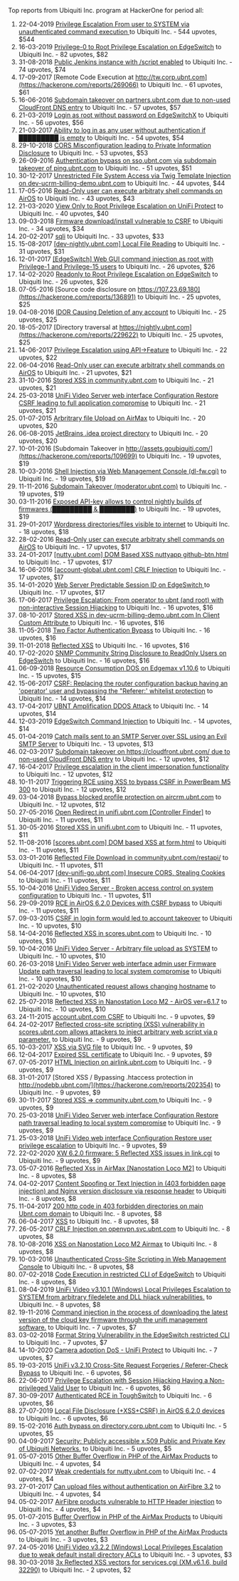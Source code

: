 Top reports from Ubiquiti Inc. program at HackerOne for period all:

1. 22-04-2019 [Privilege Escalation From user to SYSTEM via unauthenticated command execution ](https://hackerone.com/reports/544928) to Ubiquiti Inc. - 544 upvotes, $544
2. 16-03-2019 [Privilege-0 to Root Privilege Escalation on EdgeSwitch](https://hackerone.com/reports/511025) to Ubiquiti Inc. - 82 upvotes, $82
3. 31-08-2018 [Public Jenkins instance with /script enabled](https://hackerone.com/reports/403402) to Ubiquiti Inc. - 74 upvotes, $74
4. 17-09-2017 [Remote Code Execution at http://tw.corp.ubnt.com](https://hackerone.com/reports/269066) to Ubiquiti Inc. - 61 upvotes, $61
5. 16-06-2016 [Subdomain takeover on partners.ubnt.com due to non-used CloudFront DNS entry](https://hackerone.com/reports/145224) to Ubiquiti Inc. - 57 upvotes, $57
6. 21-03-2019 [Login as root without password on EdgeSwitchX](https://hackerone.com/reports/512958) to Ubiquiti Inc. - 56 upvotes, $56
7. 21-03-2017 [Ability to log in as any user without authentication if █████████ is empty](https://hackerone.com/reports/215053) to Ubiquiti Inc. - 54 upvotes, $54
8. 29-10-2018 [CORS Misconfiguration leading to Private Information Disclosure](https://hackerone.com/reports/430249) to Ubiquiti Inc. - 53 upvotes, $53
9. 26-09-2016 [Authentication bypass on sso.ubnt.com via subdomain takeover of ping.ubnt.com](https://hackerone.com/reports/172137) to Ubiquiti Inc. - 51 upvotes, $51
10. 30-12-2017 [Unrestricted File System Access via Twig Template Injection on dev-ucrm-billing-demo.ubnt.com](https://hackerone.com/reports/301406) to Ubiquiti Inc. - 44 upvotes, $44
11. 17-05-2016 [Read-Only user can execute arbitraty shell commands on AirOS](https://hackerone.com/reports/139398) to Ubiquiti Inc. - 43 upvotes, $43
12. 21-03-2020 [View Only to Root Privilege Escalation on UniFi Protect](https://hackerone.com/reports/825764) to Ubiquiti Inc. - 40 upvotes, $40
13. 09-03-2018 [Firmware download/install vulnerable to CSRF](https://hackerone.com/reports/323852) to Ubiquiti Inc. - 34 upvotes, $34
14. 20-02-2017 [sqli](https://hackerone.com/reports/207695) to Ubiquiti Inc. - 33 upvotes, $33
15. 15-08-2017 [[dev-nightly.ubnt.com] Local File Reading](https://hackerone.com/reports/260420) to Ubiquiti Inc. - 31 upvotes, $31
16. 12-01-2017 [[EdgeSwitch] Web GUI command injection as root with Privilege-1 and Privilege-15 users](https://hackerone.com/reports/197958) to Ubiquiti Inc. - 26 upvotes, $26
17. 14-02-2020 [Readonly to Root Privilege Escalation on EdgeSwitch](https://hackerone.com/reports/796414) to Ubiquiti Inc. - 26 upvotes, $26
18. 07-05-2016 [Source code disclosure on https://107.23.69.180](https://hackerone.com/reports/136891) to Ubiquiti Inc. - 25 upvotes, $25
19. 04-08-2016 [IDOR Causing Deletion of any account](https://hackerone.com/reports/156537) to Ubiquiti Inc. - 25 upvotes, $25
20. 18-05-2017 [Directory traversal at https://nightly.ubnt.com](https://hackerone.com/reports/229622) to Ubiquiti Inc. - 25 upvotes, $25
21. 14-06-2017 [Privilege Escalation using API-\>Feature](https://hackerone.com/reports/239719) to Ubiquiti Inc. - 22 upvotes, $22
22. 06-04-2016 [Read-Only user can execute arbitraty shell commands on AirOS](https://hackerone.com/reports/128750) to Ubiquiti Inc. - 21 upvotes, $21
23. 31-10-2016 [Stored XSS in community.ubnt.com](https://hackerone.com/reports/179164) to Ubiquiti Inc. - 21 upvotes, $21
24. 25-03-2018 [UniFi Video Server web interface Configuration Restore CSRF leading to full application compromise](https://hackerone.com/reports/329749) to Ubiquiti Inc. - 21 upvotes, $21
25. 01-07-2015 [Arbritrary file Upload on AirMax](https://hackerone.com/reports/73480) to Ubiquiti Inc. - 20 upvotes, $20
26. 06-08-2015 [JetBrains .idea project directory](https://hackerone.com/reports/80990) to Ubiquiti Inc. - 20 upvotes, $20
27. 10-01-2016 [Subdomain Takeover in http://assets.goubiquiti.com/](https://hackerone.com/reports/109699) to Ubiquiti Inc. - 19 upvotes, $19
28. 10-03-2016 [Shell Injection via Web Management Console (dl-fw.cgi)](https://hackerone.com/reports/121940) to Ubiquiti Inc. - 19 upvotes, $19
29. 11-11-2016 [Subdomain Takeover (moderator.ubnt.com)](https://hackerone.com/reports/181665) to Ubiquiti Inc. - 19 upvotes, $19
30. 03-11-2016 [Exposed API-key allows to control nightly builds of firmwares (█████████ & ████████)](https://hackerone.com/reports/179986) to Ubiquiti Inc. - 19 upvotes, $19
31. 29-01-2017 [Wordpress directories/files visible to internet](https://hackerone.com/reports/201984) to Ubiquiti Inc. - 18 upvotes, $18
32. 28-02-2016 [Read-Only user can execute arbitraty shell commands on AirOS](https://hackerone.com/reports/119317) to Ubiquiti Inc. - 17 upvotes, $17
33. 24-01-2017 [[nutty.ubnt.com] DOM Based XSS nuttyapp github-btn.html](https://hackerone.com/reports/200753) to Ubiquiti Inc. - 17 upvotes, $17
34. 16-06-2016 [[account-global.ubnt.com] CRLF Injection](https://hackerone.com/reports/145128) to Ubiquiti Inc. - 17 upvotes, $17
35. 14-01-2020 [Web Server Predictable Session ID on EdgeSwitch ](https://hackerone.com/reports/774393) to Ubiquiti Inc. - 17 upvotes, $17
36. 17-06-2017 [Privilege Escalation: From operator to ubnt (and root) with non-interactive Session Hijacking](https://hackerone.com/reports/241044) to Ubiquiti Inc. - 16 upvotes, $16
37. 08-10-2017 [Stored XSS in dev-ucrm-billing-demo.ubnt.com In Client Custom Attribute ](https://hackerone.com/reports/275515) to Ubiquiti Inc. - 16 upvotes, $16
38. 11-05-2018 [Two Factor Authentication Bypass](https://hackerone.com/reports/350288) to Ubiquiti Inc. - 16 upvotes, $16
39. 11-01-2018 [Reflected XSS](https://hackerone.com/reports/304175) to Ubiquiti Inc. - 16 upvotes, $16
40. 17-02-2020 [SNMP Community String Disclosure to ReadOnly Users on EdgeSwitch](https://hackerone.com/reports/797988) to Ubiquiti Inc. - 16 upvotes, $16
41. 06-09-2018 [Resource Consumption DOS on Edgemax v1.10.6](https://hackerone.com/reports/406614) to Ubiquiti Inc. - 15 upvotes, $15
42. 15-06-2017 [CSRF: Replacing the router configuration backup having an 'operator' user and bypassing the "Referer:' whitelist protection](https://hackerone.com/reports/240098) to Ubiquiti Inc. - 14 upvotes, $14
43. 17-04-2017 [UBNT Amplification DDOS Attack](https://hackerone.com/reports/221625) to Ubiquiti Inc. - 14 upvotes, $14
44. 12-03-2019 [EdgeSwitch Command Injection](https://hackerone.com/reports/508256) to Ubiquiti Inc. - 14 upvotes, $14
45. 01-04-2019 [Catch mails sent to an SMTP Server over SSL using an Evil SMTP Server](https://hackerone.com/reports/519582) to Ubiquiti Inc. - 13 upvotes, $13
46. 02-03-2017 [Subdomain takeover on https://cloudfront.ubnt.com/ due to non-used CloudFront DNS entry](https://hackerone.com/reports/210188) to Ubiquiti Inc. - 12 upvotes, $12
47. 16-04-2017 [Privilege escalation in the client impersonation functionality](https://hackerone.com/reports/221454) to Ubiquiti Inc. - 12 upvotes, $12
48. 10-11-2017 [Triggering RCE using XSS to bypass CSRF in PowerBeam M5 300](https://hackerone.com/reports/289264) to Ubiquiti Inc. - 12 upvotes, $12
49. 03-04-2018 [Bypass blocked profile protection on aircrm.ubnt.com](https://hackerone.com/reports/332631) to Ubiquiti Inc. - 12 upvotes, $12
50. 27-05-2016 [Open Redirect in unifi.ubnt.com [Controller Finder]](https://hackerone.com/reports/141355) to Ubiquiti Inc. - 11 upvotes, $11
51. 30-05-2016 [Stored XSS in unifi.ubnt.com](https://hackerone.com/reports/142084) to Ubiquiti Inc. - 11 upvotes, $11
52. 11-08-2016 [[scores.ubnt.com] DOM based XSS at form.html](https://hackerone.com/reports/158484) to Ubiquiti Inc. - 11 upvotes, $11
53. 03-01-2016 [Reflected File Download in community.ubnt.com/restapi/](https://hackerone.com/reports/107960) to Ubiquiti Inc. - 11 upvotes, $11
54. 06-04-2017 [[dev-unifi-go.ubnt.com] Insecure CORS, Stealing Cookies](https://hackerone.com/reports/219014) to Ubiquiti Inc. - 11 upvotes, $11
55. 10-04-2016 [UniFi Video Server - Broken access control on system configuration](https://hackerone.com/reports/129698) to Ubiquiti Inc. - 11 upvotes, $11
56. 29-09-2019 [RCE in AirOS 6.2.0 Devices with CSRF bypass](https://hackerone.com/reports/703659) to Ubiquiti Inc. - 11 upvotes, $11
57. 09-03-2015 [CSRF in login form would led to account takeover](https://hackerone.com/reports/50703) to Ubiquiti Inc. - 10 upvotes, $10
58. 14-04-2016 [Reflected XSS in scores.ubnt.com](https://hackerone.com/reports/130889) to Ubiquiti Inc. - 10 upvotes, $10
59. 10-04-2016 [UniFi Video Server - Arbitrary file upload as SYSTEM](https://hackerone.com/reports/129641) to Ubiquiti Inc. - 10 upvotes, $10
60. 26-03-2018 [UniFi Video Server web interface admin user Firmware Update path traversal leading to local system compromise](https://hackerone.com/reports/330051) to Ubiquiti Inc. - 10 upvotes, $10
61. 21-02-2020 [Unauthenticated request allows changing hostname](https://hackerone.com/reports/802079) to Ubiquiti Inc. - 10 upvotes, $10
62. 25-07-2018 [Reflected XSS in Nanostation Loco M2 - AirOS ver=6.1.7](https://hackerone.com/reports/386570) to Ubiquiti Inc. - 10 upvotes, $10
63. 24-11-2015 [account.ubnt.com CSRF](https://hackerone.com/reports/101909) to Ubiquiti Inc. - 9 upvotes, $9
64. 24-02-2017 [Reflected cross-site scripting (XSS) vulnerability in scores.ubnt.com allows attackers to inject arbitrary web script via p parameter.](https://hackerone.com/reports/208622) to Ubiquiti Inc. - 9 upvotes, $9
65. 10-03-2017 [XSS via SVG file](https://hackerone.com/reports/212253) to Ubiquiti Inc. - 9 upvotes, $9
66. 12-04-2017 [Expired SSL certificate](https://hackerone.com/reports/220615) to Ubiquiti Inc. - 9 upvotes, $9
67. 07-05-2017 [HTML Injection on airlink.ubnt.com](https://hackerone.com/reports/226783) to Ubiquiti Inc. - 9 upvotes, $9
68. 31-01-2017 [Stored XSS / Bypassing .htaccess protection in http://nodebb.ubnt.com/](https://hackerone.com/reports/202354) to Ubiquiti Inc. - 9 upvotes, $9
69. 30-11-2017 [Stored XSS =\> community.ubnt.com ](https://hackerone.com/reports/294048) to Ubiquiti Inc. - 9 upvotes, $9
70. 25-03-2018 [UniFi Video Server web interface Configuration Restore path traversal leading to local system compromise](https://hackerone.com/reports/329770) to Ubiquiti Inc. - 9 upvotes, $9
71. 25-03-2018 [UniFi Video web interface Configuration Restore user privilege escalation](https://hackerone.com/reports/329659) to Ubiquiti Inc. - 9 upvotes, $9
72. 22-02-2020 [XW 6.2.0 firmware: 5 Reflected XSS issues in link.cgi](https://hackerone.com/reports/802498) to Ubiquiti Inc. - 9 upvotes, $9
73. 05-07-2016 [Reflected Xss in AirMax [Nanostation Loco M2]](https://hackerone.com/reports/149287) to Ubiquiti Inc. - 8 upvotes, $8
74. 04-02-2017 [Content Spoofing or Text Injection in (403 forbidden page injection) and Nginx version disclosure via response header](https://hackerone.com/reports/203391) to Ubiquiti Inc. - 8 upvotes, $8
75. 11-04-2017 [200 http code in 403 forbidden directories on main Ubnt.com domain](https://hackerone.com/reports/220150) to Ubiquiti Inc. - 8 upvotes, $8
76. 06-04-2017 [XSS](https://hackerone.com/reports/219170) to Ubiquiti Inc. - 8 upvotes, $8
77. 26-05-2017 [CRLF Injection on openvpn.svc.ubnt.com](https://hackerone.com/reports/232327) to Ubiquiti Inc. - 8 upvotes, $8
78. 10-08-2016 [XSS on Nanostation Loco M2 Airmax](https://hackerone.com/reports/158287) to Ubiquiti Inc. - 8 upvotes, $8
79. 10-03-2016 [Unauthenticated Cross-Site Scripting in Web Management Console](https://hackerone.com/reports/121941) to Ubiquiti Inc. - 8 upvotes, $8
80. 07-02-2018 [Code Execution in restricted CLI of EdgeSwitch](https://hackerone.com/reports/313245) to Ubiquiti Inc. - 8 upvotes, $8
81. 08-04-2019 [UniFi Video v3.10.1 (Windows) Local Privileges Escalation to SYSTEM from arbitrary filedelete and DLL hijack vulnerabilities.](https://hackerone.com/reports/530967) to Ubiquiti Inc. - 8 upvotes, $8
82. 19-11-2016 [Command injection in the process of downloading the latest version of the cloud key firmware through the unifi management software.](https://hackerone.com/reports/183458) to Ubiquiti Inc. - 7 upvotes, $7
83. 03-02-2018 [Format String Vulnerability in the EdgeSwitch restricted CLI](https://hackerone.com/reports/311884) to Ubiquiti Inc. - 7 upvotes, $7
84. 14-10-2020 [Camera adoption DoS - UniFi Protect](https://hackerone.com/reports/1008579) to Ubiquiti Inc. - 7 upvotes, $7
85. 19-03-2015 [UniFi v3.2.10 Cross-Site Request Forgeries / Referer-Check Bypass](https://hackerone.com/reports/52635) to Ubiquiti Inc. - 6 upvotes, $6
86. 22-06-2017 [Privilege Escalation with Session Hijacking Having a Non-privileged Valid User](https://hackerone.com/reports/242407) to Ubiquiti Inc. - 6 upvotes, $6
87. 30-09-2017 [Authenticated RCE in ToughSwitch](https://hackerone.com/reports/273449) to Ubiquiti Inc. - 6 upvotes, $6
88. 27-07-2019 [Local File Disclosure (+XSS+CSRF) in AirOS 6.2.0 devices](https://hackerone.com/reports/661647) to Ubiquiti Inc. - 6 upvotes, $6
89. 15-02-2016 [Auth bypass on directory.corp.ubnt.com](https://hackerone.com/reports/116504) to Ubiquiti Inc. - 5 upvotes, $5
90. 04-09-2017 [Security: Publicly accessible x.509 Public and Private Key of Ubiquiti Networks.](https://hackerone.com/reports/265701) to Ubiquiti Inc. - 5 upvotes, $5
91. 05-07-2015 [Other Buffer Overflow in PHP of the AirMax Products](https://hackerone.com/reports/74004) to Ubiquiti Inc. - 4 upvotes, $4
92. 07-02-2017 [Weak credentials for nutty.ubnt.com](https://hackerone.com/reports/204052) to Ubiquiti Inc. - 4 upvotes, $4
93. 27-01-2017 [Can upload files without authentication on AirFibre 3.2](https://hackerone.com/reports/201529) to Ubiquiti Inc. - 4 upvotes, $4
94. 05-02-2017 [AirFibre products vulnerable to HTTP Header injection](https://hackerone.com/reports/203673) to Ubiquiti Inc. - 4 upvotes, $4
95. 01-07-2015 [Buffer Overflow in PHP of the AirMax Products](https://hackerone.com/reports/73491) to Ubiquiti Inc. - 3 upvotes, $3
96. 05-07-2015 [Yet another Buffer Overflow in PHP of the AirMax Products](https://hackerone.com/reports/74025) to Ubiquiti Inc. - 3 upvotes, $3
97. 24-05-2016 [UniFi Video v3.2.2 (Windows) Local Privileges Escalation due to weak default install directory ACLs](https://hackerone.com/reports/140793) to Ubiquiti Inc. - 3 upvotes, $3
98. 30-03-2018 [3x Reflected XSS vectors for services.cgi (XM.v6.1.6, build 32290)](https://hackerone.com/reports/331368) to Ubiquiti Inc. - 2 upvotes, $2
